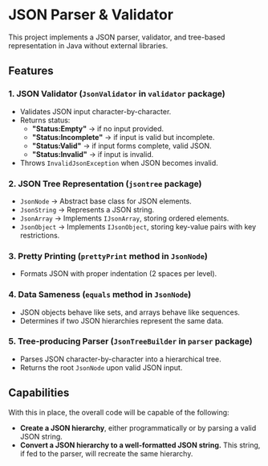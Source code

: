 # JSON Parser & Validator  

This project implements a JSON parser, validator, and tree-based representation in Java without external libraries.  

## Features  

### 1. **JSON Validator (`JsonValidator` in `validator` package)**  
- Validates JSON input character-by-character.  
- Returns status:  
  - **"Status:Empty"** → if no input provided.  
  - **"Status:Incomplete"** → if input is valid but incomplete.  
  - **"Status:Valid"** → if input forms complete, valid JSON.  
  - **"Status:Invalid"** → if input is invalid.  
- Throws `InvalidJsonException` when JSON becomes invalid.  

### 2. **JSON Tree Representation (`jsontree` package)**  
- `JsonNode` → Abstract base class for JSON elements.  
- `JsonString` → Represents a JSON string.  
- `JsonArray` → Implements `IJsonArray`, storing ordered elements.  
- `JsonObject` → Implements `IJsonObject`, storing key-value pairs with key restrictions.  

### 3. **Pretty Printing (`prettyPrint` method in `JsonNode`)**  
- Formats JSON with proper indentation (2 spaces per level).  

### 4. **Data Sameness (`equals` method in `JsonNode`)**  
- JSON objects behave like sets, and arrays behave like sequences.  
- Determines if two JSON hierarchies represent the same data.  

### 5. **Tree-producing Parser (`JsonTreeBuilder` in `parser` package)**  
- Parses JSON character-by-character into a hierarchical tree.  
- Returns the root `JsonNode` upon valid JSON input.  

## Capabilities  
With this in place, the overall code will be capable of the following:  
- **Create a JSON hierarchy**, either programmatically or by parsing a valid JSON string.  
- **Convert a JSON hierarchy to a well-formatted JSON string.** This string, if fed to the parser, will recreate the same hierarchy.  
